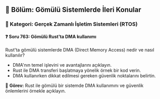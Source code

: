 ## 📘 Bölüm: Gömülü Sistemlerde İleri Konular
### 🔹 Kategori: Gerçek Zamanlı İşletim Sistemleri (RTOS)
#### ❓ Soru 763: Gömülü Rust'ta DMA kullanımı

Rust'ta gömülü sistemlerde DMA (Direct Memory Access) nedir ve nasıl kullanılır?

- DMA'nın temel işlevini ve avantajlarını açıklayın.
- Rust ile DMA transferi başlatmaya yönelik örnek bir kod verin.
- DMA kullanırken dikkat edilmesi gereken güvenlik noktalarını belirtin.

🔧 **Görev:** Rust ile gömülü bir sistemde DMA kullanımını ve güvenlik önlemlerini örnekle açıklayın.
